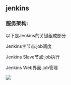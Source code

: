 ## jenkins

### 服务架构:

以下是Jenkins的关键组成部分

Jenkins主节点:job调度

Jenkins Slave节点:job执行

Jenkins Web界面:job管理

![](https://imgconvert.csdnimg.cn/aHR0cHM6Ly9tbWJpei5xcGljLmNuL21tYml6X3BuZy9VMW9pYlRxeUt1VE5vbDk4ZEZ1NTZrV0tHRVNmVkVDeGljcXplODFpYmFTaWNhenloMFRVa2dtMnRrQkpsQmNIR3JLNnV4b0plRmljSGxaaEVMdTM1QWdSeXpRLzY0MA?x-oss-process=image/format,png)















